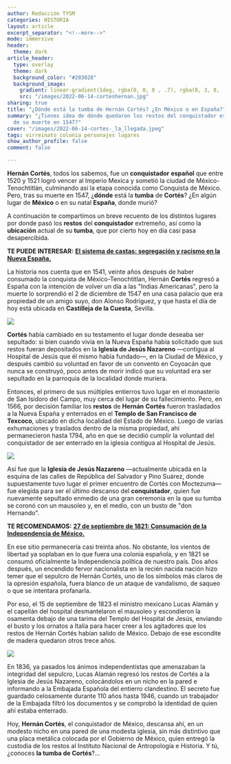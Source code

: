 ```yaml
---
author: Redacción TYSM
categories: HISTORIA
layout: article
excerpt_separator: "<!--more-->"
mode: immersive
header:
  theme: dark
article_header:
  type: overlay
  theme: dark
  background_color: "#203028"
  background_image:
    gradient: linear-gradient(1deg, rgba(0, 0, 0 , .7), rgba(8, 3, 8, .9))
    src: "/images/2022-06-14-corteshernan.jpg"
sharing: true
title: "¿Dónde está la tumba de Hernán Cortés? ¿En México o en España?"
summary: "¿Tienes idea de dónde quedaron los restos del conquistador español, luego
  de su muerte en 1547?"
cover: "/images/2022-06-14-cortes-_la_llegada.jpeg"
tags: virreinato colonia personajes lugares
show_author_profile: false
comment: false

---
```

**Hernán Cortés**, todos los sabemos, fue un **conquistador** **español** que entre 1520 y 1521 logró vencer al Imperio Mexica y sometió la ciudad de México-Tenochtitlán, culminando así la etapa conocida como Conquista de México. Pero, tras su muerte en 1547, ¿**dónde** está la **tumba** de **Cortés**? ¿En algún lugar de **México** o en su natal **España**, donde murió?

A continuación te compartimos un breve recuento de los distintos lugares por donde pasó los **restos** del **conquistador** extremeño, así como la **ubicación** actual de su **tumba**, que por cierto hoy en día casi pasa desapercibida.

**TE PUEDE INTERESAR:** [**El sistema de castas: segregación y racismo en la Nueva España.**](https://blog.tonoysumariachi.com/historia/2022/11/23/el-sistema-de-castas-segregacion-y-racismo-en-la-nueva-espana.html)

La historia nos cuenta que en 1541, veinte años después de haber consumado la conquista de México-Tenochtitlan, Hernán **Cortés** regresó a España con la intención de volver un día a las "Indias Americanas", pero la muerte lo sorprendió el 2 de diciembre de 1547 en una casa palacio que era propiedad de un amigo suyo, don Alonso Rodríguez, y que hasta el día de hoy está ubicada en **Castilleja de la Cuesta**, Sevilla.

![](https://upload.wikimedia.org/wikipedia/commons/thumb/1/1f/Castillo_de_Hern%C3%A1n_Cort%C3%A9s.JPG/1024px-Castillo_de_Hern%C3%A1n_Cort%C3%A9s.JPG)

**Cortés** había cambiado en su testamento el lugar donde deseaba ser sepultado: si bien cuando vivía en la Nueva España había solicitado que sus restos fueran depositados en la **Iglesia de Jesús Nazareno** —contigua al Hospital de Jesús que él mismo había fundado—, en la Ciudad de México, y después cambió su voluntad en favor de un convento en Coyoacán que nunca se construyó, poco antes de morir indicó que su voluntad era ser sepultado en la parroquia de la localidad donde muriera.

Entonces, el primero de sus múltiples entierros tuvo lugar en el monasterio de San Isidoro del Campo, muy cerca del lugar de su fallecimiento. Pero, en 1566, por decisión familiar los **restos** de **Hernán** **Cortés** fueron trasladados a la Nueva España y enterrados en el **Templo de San Francisco de Texcoco**, ubicado en dicha localidad del Estado de México. Luego de varias exhumaciones y traslados dentro de la misma propiedad, ahí permanecieron hasta 1794, año en que se decidió cumplir la voluntad del conquistador de ser enterrado en la iglesia contigua al Hospital de Jesús.

![](https://upload.wikimedia.org/wikipedia/commons/thumb/3/35/Templo_del_hospitald_de_jesus.jpg/1024px-Templo_del_hospitald_de_jesus.jpg)

Así fue que la **Iglesia de Jesús Nazareno** —actualmente ubicada en la esquina de las calles de República del Salvador y Pino Suárez, donde supuestamente tuvo lugar el primer encuentro de Cortés con Moctezuma— fue elegida para ser el último descanso del **conquistador**, quien fue nuevamente sepultado enmedio de una gran ceremonia en la que su tumba se coronó con un mausoleo y, en el medio, con un busto de "don Hernando".

**TE RECOMENDAMOS:** [**27 de septiembre de 1821: Consumación de la Independencia de México.**](https://blog.tonoysumariachi.com/historia/2022/08/15/27-de-septiembre-de-1821-consumacion-de-la-independencia-de-mexico.html)

En ese sitio permanecería casi treinta años. No obstante, los vientos de libertad ya soplaban en lo que fuera una colonia española, y en 1821 se consumó oficialmente la Independencia política de nuestro país. Dos años después, un encendido fervor nacionalista en la recién nacida nación hizo temer que el sepulcro de Hernán Cortés, uno de los símbolos más claros de la opresión española, fuera blanco de un ataque de vandalismo, de saqueo o que se intentara profanarla.

Por eso, el 15 de septiembre de 1823 el ministro mexicano Lucas Alamán y el capellán del hospital desmantelaron el mausoleo y escondieron la osamenta debajo de una tarima del Templo del Hospital de Jesús, enviando el busto y los ornatos a Italia para hacer creer a los agitadores que los restos de Hernán Cortés habían salido de México. Debajo de ese escondite de madera quedaron otros trece años.

![](https://upload.wikimedia.org/wikipedia/commons/0/06/Retrato_de_Hern%C3%A1n_Cort%C3%A9s.jpg)

En 1836, ya pasados los ánimos independentistas que amenazaban la integridad del sepulcro, Lucas Alamán regresó los restos de Cortés a la Iglesia de Jesús Nazareno, colocándolos en un nicho en la pared e informando a la Embajada Española del entierro clandestino. El secreto fue guardado celosamente durante 110 años hasta 1946, cuando un trabajador de la Embajada filtró los documentos y se comprobó la identidad de quien ahí estaba enterrado.

Hoy, **Hernán Cortés**, el conquistador de México, descansa ahí, en un modesto nicho en una pared de una modesta iglesia, sin más distintivo que una placa metálica colocada por el Gobierno de México, quien entregó la custodia de los restos al Instituto Nacional de Antropología e Historia. Y tú, ¿conoces **la tumba de Cortés**?…